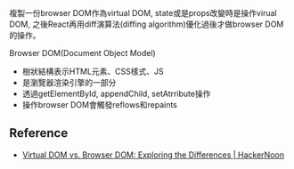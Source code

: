 複製一份browser DOM作為virtual DOM, state或是props改變時是操作virual DOM, 之後React再用diff演算法(diffing algorithm)優化過後才做browser DOM的操作。


Browser DOM(Document Object Model)
* 樹狀結構表示HTML元素、CSS樣式、JS
* 是瀏覽器渲染引擎的一部分
* 透過getElementById, appendChild, setAtrribute操作
* 操作browser DOM會觸發reflows和repaints

## Reference
* [Virtual DOM vs. Browser DOM: Exploring the Differences | HackerNoon](https://hackernoon.com/virtual-dom-vs-browser-dom-exploring-the-differences?source=rss)